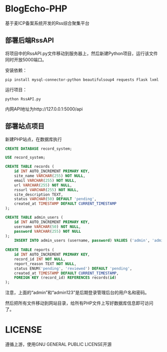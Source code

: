 # BlogEcho-PHP
基于麦ICP备案系统开发的Rss综合聚集平台

## 部署后端RssAPI

将项目中的RssAPI.py文件移动到服务器上，然后新建Python项目，运行该文件同时开放5000端口。

安装依赖：
```shell
pip install mysql-connector-python beautifulsoup4 requests Flask lxml
```
运行项目：
```shell
python RssAPI.py
```
内网API地址为http://127.0.0.1:5000/api

## 部署站点项目
新建PHP站点，在数据库执行
```sql
CREATE DATABASE record_system;

USE record_system;

CREATE TABLE records (
    id INT AUTO_INCREMENT PRIMARY KEY,
    site_name VARCHAR(255) NOT NULL,
    email VARCHAR(255) NOT NULL,
    url VARCHAR(255) NOT NULL,
    rssurl VARCHAR(255) NOT NULL,
    site_description TEXT,
    status VARCHAR(50) DEFAULT 'pending',
    created_at TIMESTAMP DEFAULT CURRENT_TIMESTAMP
);

CREATE TABLE admin_users (
    id INT AUTO_INCREMENT PRIMARY KEY,
    username VARCHAR(50) NOT NULL,
    password VARCHAR(255) NOT NULL
);
    INSERT INTO admin_users (username, password) VALUES ('admin', 'admin123');
		
CREATE TABLE reports (
    id INT AUTO_INCREMENT PRIMARY KEY,
    record_id INT NOT NULL,
    report_reason TEXT NOT NULL,
    status ENUM('pending', 'reviewed') DEFAULT 'pending',
    created_at TIMESTAMP DEFAULT CURRENT_TIMESTAMP,
    FOREIGN KEY (record_id) REFERENCES records(id)
);
```
注意，上面的“admin”和“admin123”是后期登录管理后台的用户名和密码。

然后把所有文件移动到网站目录，给所有PHP文件上写好数据库信息即可访问了。

# LICENSE
遵循上游，使用GNU GENERAL PUBLIC LICENSE开源